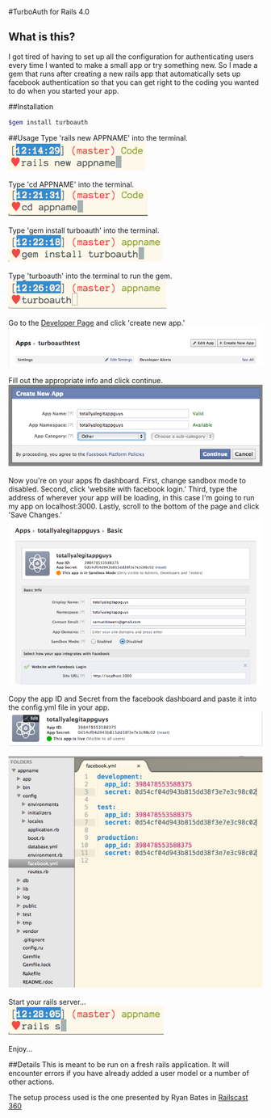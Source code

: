 #TurboAuth for Rails 4.0

## What is this?
I got tired of having to set up all the configuration for authenticating users every time I wanted to make a small app or try something new. So I made a gem that runs after creating a new rails app that automatically sets up facebook authentication so that you can get right to the coding you wanted to do when you started your app.

##Installation

```bash
$gem install turboauth
```

##Usage
Type 'rails new APPNAME' into the terminal.<br>
<img src="/images/rails_new.png" alt="Type Rails New YOURAPPNAME into the terminal" title="rails new" /><br>
<br>
Type 'cd APPNAME' into the terminal.<br>
<img src="/images/cd_appname.png" alt="Type cd YOURAPPNAME into the terminal" title="cd appname" /><br>
<br>
Type 'gem install turboauth' into the terminal.<br>
<img src="/images/gem_install_turboauth.png" alt="Type gem install turboauth into the terminal" title="gem install turboauth" /><br>
<br>
Type 'turboauth' into the terminal to run the gem.<br>
<img src="/images/turboauth.png" alt="type turboauth into the terminal" title="run turboauth" /><br>
<br>
Go to the <a href="https://developers.facebook.com/apps">Developer Page</a> and click 'create new app.'<br>
<img src="/images/create_new_app.png" alt="create a new app on FB developer page" title="create new app" /><br>
<br>
Fill out the appropriate info and click continue.<br>
<img src="/images/naming_new_app.png" alt="fill out form and click continue" title="naming new app" /><br>
<br>
Now you're on your apps fb dashboard. First, change sandbox mode to disabled. Second, click 'website with facebook login.' Third, type the address of wherever your app will be loading, in this case I'm going to run my app on localhost:3000. Lastly, scroll to the bottom of the page and click 'Save Changes.'
<img src="/images/app_home_page.png" alt="disable sandbox, click website with facebook login, add local host address to facebook login box. save changes." title="FB app dashboard" /><br>
<br>
Copy the app ID and Secret from the facebook dashboard and paste it into the config.yml file in your app.<br>
<img src="/images/app_id_secret.png" alt="copy app id and secret" title="FB app dashboard id/secret" /><br>
<br>
<img src="/images/facebook_yml.png" alt="paste id and secret into facebook.yml" title="facebook.yml" /><br>
<br>
Start your rails server...<br>
<img src="/images/rails_s.png" alt="run your rails server" title="rails server" /><br>
<br>
Enjoy...

##Details
This is meant to be run on a fresh rails application. It will encounter errors if you have already added a user model or a number of other actions.<br>

The setup process used is the one presented by Ryan Bates in <a href="http://railscasts.com/episodes/360-facebook-authentication">Railscast 360</a>